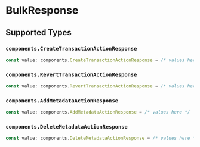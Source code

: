 # BulkResponse


## Supported Types

### `components.CreateTransactionActionResponse`

```typescript
const value: components.CreateTransactionActionResponse = /* values here */
```

### `components.RevertTransactionActionResponse`

```typescript
const value: components.RevertTransactionActionResponse = /* values here */
```

### `components.AddMetadataActionResponse`

```typescript
const value: components.AddMetadataActionResponse = /* values here */
```

### `components.DeleteMetadataActionResponse`

```typescript
const value: components.DeleteMetadataActionResponse = /* values here */
```

